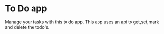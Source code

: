 # To Do app  

Manage your tasks with this to do app.
This app uses an api to get,set,mark and delete the todo's.
